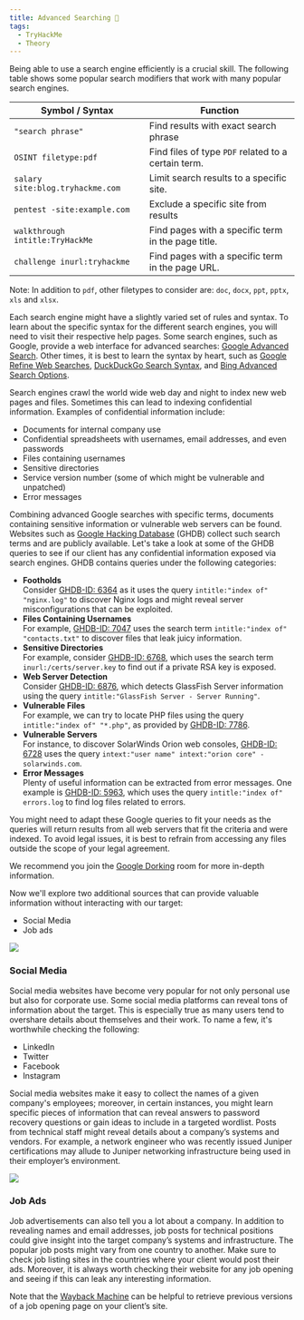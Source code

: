 ```yaml
---
title: Advanced Searching 🐢
tags:
  - TryHackMe
  - Theory
---
```

Being able to use a search engine efficiently is a crucial skill. The following table shows some popular search modifiers that work with many popular search engines.  

|Symbol / Syntax|Function|
|---|---|
|`"search phrase"`|Find results with exact search phrase|
|`OSINT filetype:pdf`|Find files of type `PDF` related to a certain term.|
|`salary site:blog.tryhackme.com`|Limit search results to a specific site.|
|`pentest -site:example.com`|Exclude a specific site from results|
|`walkthrough intitle:TryHackMe`|Find pages with a specific term in the page title.|
|`challenge inurl:tryhackme`|Find pages with a specific term in the page URL.|

Note: In addition to `pdf`, other filetypes to consider are: `doc`, `docx`, `ppt`, `pptx`, `xls` and `xlsx`.

Each search engine might have a slightly varied set of rules and syntax. To learn about the specific syntax for the different search engines, you will need to visit their respective help pages. Some search engines, such as Google, provide a web interface for advanced searches: [Google Advanced Search](https://www.google.com/advanced_search). Other times, it is best to learn the syntax by heart, such as [Google Refine Web Searches](https://support.google.com/websearch/answer/2466433), [DuckDuckGo Search Syntax](https://help.duckduckgo.com/duckduckgo-help-pages/results/syntax/), and [Bing Advanced Search Options](https://help.bing.microsoft.com/apex/index/18/en-US/10002).

Search engines crawl the world wide web day and night to index new web pages and files. Sometimes this can lead to indexing confidential information. Examples of confidential information include:

- Documents for internal company use
- Confidential spreadsheets with usernames, email addresses, and even passwords
- Files containing usernames
- Sensitive directories
- Service version number (some of which might be vulnerable and unpatched)
- Error messages

Combining advanced Google searches with specific terms, documents containing sensitive information or vulnerable web servers can be found. Websites such as [Google Hacking Database](https://www.exploit-db.com/google-hacking-database) (GHDB) collect such search terms and are publicly available. Let's take a look at some of the GHDB queries to see if our client has any confidential information exposed via search engines. GHDB contains queries under the following categories:

- **Footholds**  
    Consider [GHDB-ID: 6364](https://www.exploit-db.com/ghdb/6364) as it uses the query `intitle:"index of" "nginx.log"` to discover Nginx logs and might reveal server misconfigurations that can be exploited.
- **Files Containing Usernames**  
    For example, [GHDB-ID: 7047](https://www.exploit-db.com/ghdb/7047) uses the search term `intitle:"index of" "contacts.txt"` to discover files that leak juicy information.
- **Sensitive Directories**  
    For example, consider [GHDB-ID: 6768](https://www.exploit-db.com/ghdb/6768), which uses the search term `inurl:/certs/server.key` to find out if a private RSA key is exposed.
- **Web Server Detection**  
    Consider [GHDB-ID: 6876](https://www.exploit-db.com/ghdb/6876), which detects GlassFish Server information using the query `intitle:"GlassFish Server - Server Running"`.
- **Vulnerable Files**  
    For example, we can try to locate PHP files using the query `intitle:"index of" "*.php"`, as provided by [GHDB-ID: 7786](https://www.exploit-db.com/ghdb/7786).
- **Vulnerable Servers**  
    For instance, to discover SolarWinds Orion web consoles, [GHDB-ID: 6728](https://www.exploit-db.com/ghdb/6728) uses the query `intext:"user name" intext:"orion core" -solarwinds.com`.
- **Error Messages**  
    Plenty of useful information can be extracted from error messages. One example is [GHDB-ID: 5963](https://www.exploit-db.com/ghdb/5963), which uses the query `intitle:"index of" errors.log` to find log files related to errors.

You might need to adapt these Google queries to fit your needs as the queries will return results from all web servers that fit the criteria and were indexed. To avoid legal issues, it is best to refrain from accessing any files outside the scope of your legal agreement.

We recommend you join the [Google Dorking](https://tryhackme.com/room/googledorking) room for more in-depth information.

Now we'll explore two additional sources that can provide valuable information without interacting with our target:

- Social Media
- Job ads

![](Pasted%20image%2020240125230409.png)

### Social Media

Social media websites have become very popular for not only personal use but also for corporate use. Some social media platforms can reveal tons of information about the target. This is especially true as many users tend to overshare details about themselves and their work. To name a few, it's worthwhile checking the following:

- LinkedIn
- Twitter
- Facebook
- Instagram

Social media websites make it easy to collect the names of a given company's employees; moreover, in certain instances, you might learn specific pieces of information that can reveal answers to password recovery questions or gain ideas to include in a targeted wordlist. Posts from technical staff might reveal details about a company’s systems and vendors. For example, a network engineer who was recently issued Juniper certifications may allude to Juniper networking infrastructure being used in their employer’s environment.

![](Pasted%20image%2020240125230433.png)
### Job Ads

Job advertisements can also tell you a lot about a company. In addition to revealing names and email addresses, job posts for technical positions could give insight into the target company’s systems and infrastructure. The popular job posts might vary from one country to another. Make sure to check job listing sites in the countries where your client would post their ads. Moreover, it is always worth checking their website for any job opening and seeing if this can leak any interesting information.

Note that the [Wayback Machine](https://archive.org/web/) can be helpful to retrieve previous versions of a job opening page on your client’s site.
